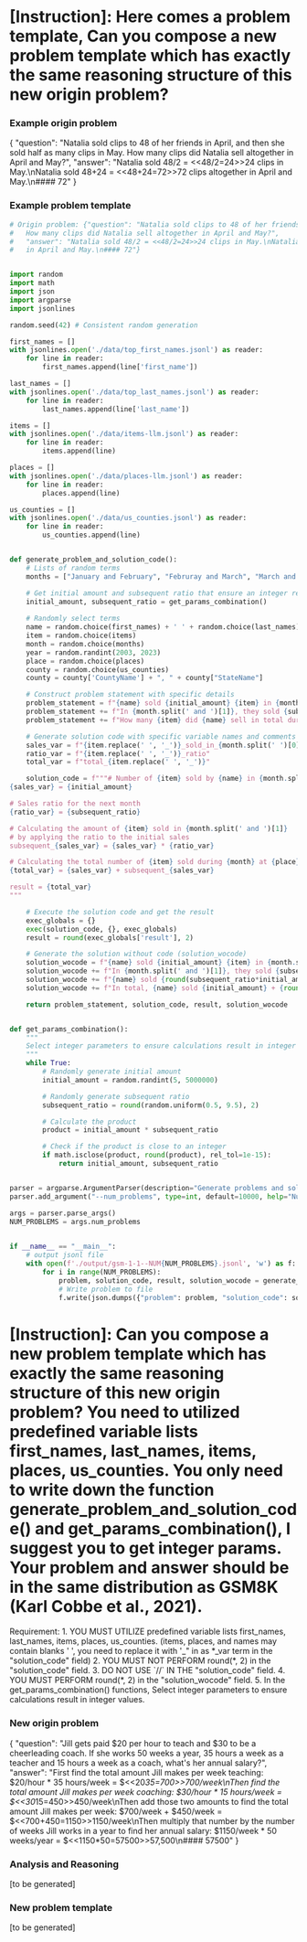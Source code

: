 # [Instruction]: Here comes a problem template, Can you compose a new problem template which has exactly the same reasoning structure of this new origin problem?

### Example origin problem 
{
    "question": "Natalia sold clips to 48 of her friends in April, and then she sold half as many clips in May. How many clips did Natalia sell altogether in April and May?", 
    "answer": "Natalia sold 48/2 = <<48/2=24>>24 clips in May.\nNatalia sold 48+24 = <<48+24=72>>72 clips altogether in April and May.\n#### 72"
}

### Example problem template
```python
# Origin problem: {"question": "Natalia sold clips to 48 of her friends in April, and then she sold half as many clips in May. 
#   How many clips did Natalia sell altogether in April and May?", 
#   "answer": "Natalia sold 48/2 = <<48/2=24>>24 clips in May.\nNatalia sold 48+24 = <<48+24=72>>72 clips altogether 
#   in April and May.\n#### 72"}


import random
import math
import json
import argparse
import jsonlines

random.seed(42) # Consistent random generation

first_names = []
with jsonlines.open('./data/top_first_names.jsonl') as reader:
    for line in reader:
        first_names.append(line['first_name'])

last_names = []
with jsonlines.open('./data/top_last_names.jsonl') as reader:
    for line in reader:
        last_names.append(line['last_name'])

items = []
with jsonlines.open('./data/items-llm.jsonl') as reader:
    for line in reader:
        items.append(line)

places = []
with jsonlines.open('./data/places-llm.jsonl') as reader:
    for line in reader:
        places.append(line)

us_counties = []
with jsonlines.open('./data/us_counties.jsonl') as reader:
    for line in reader:
        us_counties.append(line)


def generate_problem_and_solution_code():
    # Lists of random terms
    months = ["January and February", "Februray and March", "March and April", "April and May", "May and June", "June and July", "July and August", "August and September", "September and October", "October and November", "November and December", "December and January"]

    # Get initial amount and subsequent ratio that ensure an integer result
    initial_amount, subsequent_ratio = get_params_combination()
    
    # Randomly select terms
    name = random.choice(first_names) + ' ' + random.choice(last_names)
    item = random.choice(items)
    month = random.choice(months)
    year = random.randint(2003, 2023)
    place = random.choice(places)
    county = random.choice(us_counties)
    county = county['CountyName'] + ", " + county["StateName"]

    # Construct problem statement with specific details
    problem_statement = f"{name} sold {initial_amount} {item} in {month.split(' and ')[0]}, {year} at {place} in {county}. "
    problem_statement += f"In {month.split(' and ')[1]}, they sold {subsequent_ratio*100:.0f}% of the amount sold in the previous month. "
    problem_statement += f"How many {item} did {name} sell in total during {month}?"

    # Generate solution code with specific variable names and comments
    sales_var = f"{item.replace(' ', '_')}_sold_in_{month.split(' ')[0]}"
    ratio_var = f"{item.replace(' ', '_')}_ratio"
    total_var = f"total_{item.replace(' ', '_')}"

    solution_code = f"""# Number of {item} sold by {name} in {month.split(' and ')[0]}, {year}
{sales_var} = {initial_amount}

# Sales ratio for the next month
{ratio_var} = {subsequent_ratio}

# Calculating the amount of {item} sold in {month.split(' and ')[1]}
# by applying the ratio to the initial sales
subsequent_{sales_var} = {sales_var} * {ratio_var}

# Calculating the total number of {item} sold during {month} at {place} in {county}
{total_var} = {sales_var} + subsequent_{sales_var}

result = {total_var}
"""

    # Execute the solution code and get the result
    exec_globals = {}
    exec(solution_code, {}, exec_globals)
    result = round(exec_globals['result'], 2)

    # Generate the solution without code (solution_wocode)
    solution_wocode = f"{name} sold {initial_amount} {item} in {month.split(' and ')[0]}, {year} at {place} in {county}. "
    solution_wocode += f"In {month.split(' and ')[1]}, they sold {subsequent_ratio*100:.0f}% of the amount sold in the previous month. "
    solution_wocode += f"{name} sold {round(subsequent_ratio*initial_amount, 2)} {item} in {month.split(' and ')[1]}. "
    solution_wocode += f"In total, {name} sold {initial_amount} + {round(subsequent_ratio*initial_amount, 2)} = {round(result, 2)} {item} during {month}."

    return problem_statement, solution_code, result, solution_wocode


def get_params_combination():
    """
    Select integer parameters to ensure calculations result in integer values.
    """
    while True:
        # Randomly generate initial amount
        initial_amount = random.randint(5, 5000000)

        # Randomly generate subsequent ratio
        subsequent_ratio = round(random.uniform(0.5, 9.5), 2)

        # Calculate the product
        product = initial_amount * subsequent_ratio

        # Check if the product is close to an integer
        if math.isclose(product, round(product), rel_tol=1e-15):
            return initial_amount, subsequent_ratio


parser = argparse.ArgumentParser(description="Generate problems and solutions.")
parser.add_argument("--num_problems", type=int, default=10000, help="Number of problems to generate")

args = parser.parse_args()
NUM_PROBLEMS = args.num_problems

        
if __name__ == "__main__":
    # output jsonl file
    with open(f'./output/gsm-1-1--NUM{NUM_PROBLEMS}.jsonl', 'w') as f:
        for i in range(NUM_PROBLEMS):
            problem, solution_code, result, solution_wocode = generate_problem_and_solution_code()
            # Write problem to file
            f.write(json.dumps({"problem": problem, "solution_code": solution_code, "solution_wocode": solution_wocode, "result": str(result), "idx": i}) + '\n')
```

# [Instruction]: Can you compose a new problem template which has exactly the same reasoning structure of this new origin problem? You need to utilized predefined variable lists first_names, last_names, items, places, us_counties. **You only need to write down the function generate_problem_and_solution_code() and get_params_combination()**, I suggest you to get integer params. Your problem and answer should be in the same distribution as GSM8K (Karl Cobbe et al., 2021).

<system>
Requirement:
1. YOU MUST UTILIZE predefined variable lists first_names, last_names, items, places, us_counties. (items, places, and names may contain blanks ' ', you need to replace it with '_" in as *_var term in the "solution_code" field)
2. YOU MUST NOT PERFORM round(*, 2) in the "solution_code" field.
3. DO NOT USE `//` IN THE "solution_code" field.
4. YOU MUST PERFORM round(*, 2) in the "solution_wocode" field.
5. In the get_params_combination() functions, Select integer parameters to ensure calculations result in integer values.
</system>

### New origin problem 
{
    "question": "Jill gets paid $20 per hour to teach and $30 to be a cheerleading coach. If she works 50 weeks a year, 35 hours a week as a teacher and 15 hours a week as a coach, what's her annual salary?", 
    "answer": "First find the total amount Jill makes per week teaching: $20/hour * 35 hours/week = $<<20*35=700>>700/week\nThen find the total amount Jill makes per week coaching: $30/hour * 15 hours/week = $<<30*15=450>>450/week\nThen add those two amounts to find the total amount Jill makes per week: $700/week + $450/week = $<<700+450=1150>>1150/week\nThen multiply that number by the number of weeks Jill works in a year to find her annual salary: $1150/week * 50 weeks/year = $<<1150*50=57500>>57,500\n#### 57500"
}

### Analysis and Reasoning

[to be generated]

### New problem template

[to be generated]
